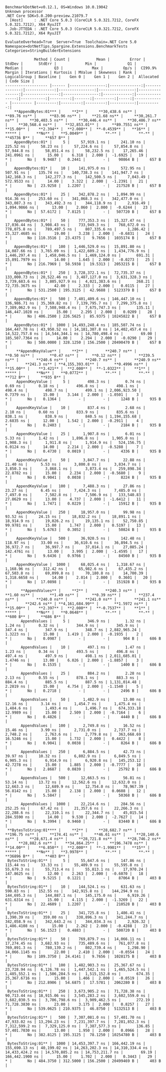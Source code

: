 
    BenchmarkDotNet=v0.12.1, OS=Windows 10.0.19042
    Unknown processor
    .NET Core SDK=5.0.200-preview.21079.7
      [Host]     : .NET Core 5.0.3 (CoreCLR 5.0.321.7212, CoreFX 5.0.321.7212), X64 RyuJIT
      Job-JTTEDA : .NET Core 5.0.3 (CoreCLR 5.0.321.7212, CoreFX 5.0.321.7212), X64 RyuJIT

    EvaluateOverhead=True  Server=True  Toolchain=.NET Core 5.0  
    Namespace=dotNetTips.Spargine.Extensions.BenchmarkTests  Categories=StringBuilderExtensions  

                 Method | Count |            Mean |         Error |        StdDev |       StdErr |             Min |              Q1 |          Median |              Q3 |             Max |         Op/s |  CI99.9% Margin | Iterations | Kurtosis | MValue | Skewness | Rank | LogicalGroup | Baseline |    Gen 0 |    Gen 1 |    Gen 2 |  Allocated | Code Size |
    ------------------- |------ |----------------:|--------------:|--------------:|-------------:|----------------:|----------------:|----------------:|----------------:|----------------:|-------------:|----------------:|-----------:|---------:|-------:|---------:|-----:|------------- |--------- |---------:|---------:|---------:|-----------:|----------:|
        **AppendBytes:01*** |     **2** |     **30,438.6 ns** |      **89.76 ns** |      **83.96 ns** |     **21.68 ns** |     **30,261.7 ns** |     **30,403.5 ns** |     **30,446.4 ns** |     **30,486.7 ns** |     **30,568.4 ns** |    **32,853.01** |      **89.7551 ns** |      **15.00** |    **2.394** |  **2.000** |  **-0.4539** |   **16** |            ***** |       **No** |   **5.0049** |        **-** |        **-** |    **45736 B** |     **657 B** |
        AppendBytes:01* |     5 |     57,919.1 ns |     241.10 ns |     225.52 ns |     58.23 ns |     57,224.6 ns |     57,854.8 ns |     57,944.8 ns |     58,051.4 ns |     58,232.5 ns |    17,265.46 |     241.0961 ns |      15.00 |    6.318 |  2.000 |  -1.6925 |   19 |            * |       No |   9.9487 |   0.2441 |        - |    90864 B |     657 B |
        AppendBytes:01* |    10 |    141,975.0 ns |     572.95 ns |     507.91 ns |    135.74 ns |    140,738.3 ns |    141,947.7 ns |    142,168.3 ns |    142,277.3 ns |    142,500.5 ns |     7,043.49 |     572.9533 ns |      14.00 |    3.322 |  2.000 |  -1.2391 |   21 |            * |       No |  23.9258 |   1.2207 |        - |   217528 B |     657 B |
        AppendBytes:01* |    25 |    342,878.2 ns |   1,094.99 ns |     914.36 ns |    253.60 ns |    341,068.3 ns |    342,477.0 ns |    343,087.3 ns |    343,492.3 ns |    344,118.9 ns |     2,916.49 |   1,094.9866 ns |      13.00 |    2.060 |  2.000 |  -0.6244 |   23 |            * |       No |  57.6172 |   7.8125 |        - |   507720 B |     657 B |
        AppendBytes:01* |    50 |    777,353.3 ns |  15,327.47 ns |  17,036.44 ns |  3,908.43 ns |    733,949.3 ns |    768,672.0 ns |    778,075.8 ns |    789,497.5 ns |    807,335.6 ns |     1,286.42 |  15,327.4685 ns |      19.00 |    3.238 |  2.000 |  -0.6831 |   24 |            * |       No | 110.3516 |  23.4375 |   9.7656 |  1035174 B |     657 B |
        AppendBytes:01* |   100 |  1,446,529.0 ns |  15,891.80 ns |  14,087.66 ns |  3,765.09 ns |  1,422,609.2 ns |  1,434,776.9 ns |  1,446,297.4 ns |  1,458,046.5 ns |  1,469,124.0 ns |       691.31 |  15,891.7979 ns |      14.00 |    1.645 |  2.000 |  -0.0273 |   25 |            * |       No | 216.7969 |  58.5938 |  19.5313 |  2053215 B |     657 B |
        AppendBytes:01* |   250 |  3,728,372.1 ns |  72,735.37 ns | 133,000.73 ns | 20,522.46 ns |  3,487,127.0 ns |  3,631,328.3 ns |  3,739,683.6 ns |  3,805,927.9 ns |  4,021,383.6 ns |       268.21 |  72,735.3675 ns |      42.00 |    2.333 |  2.000 |   0.0115 |   27 |            * |       No | 531.2500 | 195.3125 |  42.9688 |  5123379 B |     657 B |
        AppendBytes:01* |   500 |  7,401,409.6 ns | 146,447.10 ns | 136,986.71 ns | 35,369.82 ns |  7,139,795.7 ns |  7,299,375.8 ns |  7,389,062.9 ns |  7,508,948.4 ns |  7,675,747.3 ns |       135.11 | 146,447.1028 ns |      15.00 |    2.295 |  2.000 |   0.0209 |   28 |            * |       No | 406.2500 | 226.5625 |  85.9375 | 10245822 B |     657 B |
        AppendBytes:01* |  1000 | 14,493,248.4 ns | 185,507.74 ns | 164,447.78 ns | 43,950.52 ns | 14,181,307.8 ns | 14,402,457.4 ns | 14,522,757.8 ns | 14,544,344.1 ns | 14,780,498.4 ns |        69.00 | 185,507.7364 ns |      14.00 |    2.294 |  2.000 |  -0.0290 |   29 |            * |       No | 500.0000 | 328.1250 | 156.2500 | 20490470 B |     657 B |
         **AppendKeyValue** |     **2** |        **240.7 ns** |       **0.50 ns** |       **0.47 ns** |      **0.12 ns** |        **239.5 ns** |        **240.6 ns** |        **240.7 ns** |        **240.9 ns** |        **241.3 ns** | **4,155,393.01** |       **0.4996 ns** |      **15.00** |    **3.421** |  **2.000** |  **-1.0322** |    **1** |            ***** |       **No** |   **0.0772** |        **-** |        **-** |      **712 B** |     **935 B** |
         AppendKeyValue |     5 |        498.3 ns |       0.74 ns |       0.69 ns |      0.18 ns |        496.8 ns |        498.1 ns |        498.4 ns |        498.7 ns |        499.1 ns | 2,006,923.50 |       0.7379 ns |      15.00 |    3.144 |  2.000 |  -1.0501 |    3 |            * |       No |   0.1364 |        - |        - |     1248 B |     935 B |
         AppendKeyValue |    10 |        837.4 ns |       2.68 ns |       2.10 ns |      0.60 ns |        833.9 ns |        835.6 ns |        838.1 ns |        838.9 ns |        840.5 ns | 1,194,155.68 |       2.6835 ns |      12.00 |    1.542 |  2.000 |  -0.2911 |    4 |            * |       No |   0.2403 |        - |        - |     2184 B |     935 B |
         AppendKeyValue |    25 |      1,907.8 ns |       6.01 ns |       5.33 ns |      1.42 ns |      1,896.8 ns |      1,905.0 ns |      1,908.3 ns |      1,911.8 ns |      1,914.9 ns |   524,156.75 |       6.0124 ns |      14.00 |    2.214 |  2.000 |  -0.5288 |    7 |            * |       No |   0.4730 |   0.0019 |        - |     4336 B |     935 B |
         AppendKeyValue |    50 |      3,847.7 ns |      22.88 ns |      21.40 ns |      5.53 ns |      3,800.8 ns |      3,834.7 ns |      3,850.3 ns |      3,868.1 ns |      3,873.4 ns |   259,898.34 |      22.8782 ns |      15.00 |    2.234 |  2.000 |  -0.5680 |    9 |            * |       No |   0.9041 |   0.0038 |        - |     8224 B |     935 B |
         AppendKeyValue |   100 |      7,488.3 ns |      27.86 ns |      23.27 ns |      6.45 ns |      7,424.3 ns |      7,485.0 ns |      7,497.0 ns |      7,502.8 ns |      7,506.9 ns |   133,540.83 |      27.8629 ns |      13.00 |    4.737 |  2.000 |  -1.6412 |   11 |            * |       No |   1.7471 |   0.0229 |        - |    15912 B |     935 B |
         AppendKeyValue |   250 |     18,957.0 ns |      99.98 ns |      93.52 ns |     24.15 ns |     18,832.2 ns |     18,891.1 ns |     18,914.9 ns |     19,026.2 ns |     19,135.1 ns |    52,750.85 |      99.9781 ns |      15.00 |    1.747 |  2.000 |   0.5197 |   13 |            * |       No |   5.6763 |   0.3052 |        - |    50824 B |     935 B |
         AppendKeyValue |   500 |     36,920.5 ns |     142.48 ns |     118.97 ns |     33.00 ns |     36,610.6 ns |     36,894.5 ns |     36,972.7 ns |     36,997.7 ns |     37,014.1 ns |    27,085.24 |     142.4761 ns |      13.00 |    3.995 |  2.000 |  -1.4595 |   17 |            * |       No |   9.6436 |   0.9766 |        - |    84560 B |     935 B |
         AppendKeyValue |  1000 |     68,025.4 ns |   1,318.67 ns |   1,168.96 ns |    312.42 ns |     65,982.6 ns |     67,435.2 ns |     67,503.8 ns |     69,099.8 ns |     70,180.8 ns |    14,700.39 |   1,318.6658 ns |      14.00 |    2.014 |  2.000 |   0.3601 |   20 |            * |       No |  17.0898 |        - |        - |   151928 B |     935 B |
           **AppendValues** |     **2** |        **240.3 ns** |       **1.60 ns** |       **1.49 ns** |      **0.39 ns** |        **237.4 ns** |        **240.0 ns** |        **241.0 ns** |        **241.1 ns** |        **242.6 ns** | **4,161,684.99** |       **1.5972 ns** |      **15.00** |    **2.397** |  **2.000** |  **-0.7537** |    **1** |            ***** |       **No** |   **0.0648** |        **-** |        **-** |      **600 B** |     **686 B** |
           AppendValues |     5 |        346.9 ns |       1.32 ns |       1.24 ns |      0.32 ns |        344.9 ns |        345.9 ns |        347.4 ns |        347.9 ns |        348.7 ns | 2,882,965.24 |       1.3223 ns |      15.00 |    1.419 |  2.000 |  -0.1935 |    2 |            * |       No |   0.0987 |        - |        - |      904 B |     686 B |
           AppendValues |    10 |        497.1 ns |       1.47 ns |       1.23 ns |      0.34 ns |        493.5 ns |        496.8 ns |        497.4 ns |        497.9 ns |        498.1 ns | 2,011,685.01 |       1.4746 ns |      13.00 |    6.026 |  2.000 |  -1.8857 |    3 |            * |       No |   0.1535 |        - |        - |     1400 B |     686 B |
           AppendValues |    25 |        884.2 ns |       2.28 ns |       2.13 ns |      0.55 ns |        878.1 ns |        883.3 ns |        884.4 ns |        885.5 ns |        887.5 ns | 1,131,014.48 |       2.2819 ns |      15.00 |    4.754 |  2.000 |  -1.1540 |    5 |            * |       No |   0.2718 |        - |        - |     2496 B |     686 B |
           AppendValues |    50 |      1,482.9 ns |      13.00 ns |      12.16 ns |      3.14 ns |      1,454.7 ns |      1,475.4 ns |      1,484.6 ns |      1,493.4 ns |      1,496.7 ns |   674,333.18 |      12.9989 ns |      15.00 |    2.509 |  2.000 |  -0.7164 |    6 |            * |       No |   0.4826 |        - |        - |     4440 B |     686 B |
           AppendValues |   100 |      2,749.8 ns |      16.52 ns |      15.46 ns |      3.99 ns |      2,731.0 ns |      2,737.7 ns |      2,748.2 ns |      2,763.6 ns |      2,779.8 ns |   363,668.69 |      16.5246 ns |      15.00 |    1.732 |  2.000 |   0.4422 |    8 |            * |       No |   0.9041 |   0.0038 |        - |     8264 B |     686 B |
           AppendValues |   250 |      6,884.5 ns |      42.73 ns |      39.97 ns |     10.32 ns |      6,802.9 ns |      6,849.5 ns |      6,905.3 ns |      6,914.9 ns |      6,920.8 ns |   145,253.12 |      42.7278 ns |      15.00 |    1.885 |  2.000 |  -0.7777 |   10 |            * |       No |   2.8687 |   0.0839 |        - |    25792 B |     686 B |
           AppendValues |   500 |     12,663.5 ns |      56.81 ns |      53.14 ns |     13.72 ns |     12,562.6 ns |     12,632.0 ns |     12,663.3 ns |     12,689.9 ns |     12,754.0 ns |    78,967.39 |      56.8142 ns |      15.00 |    2.138 |  2.000 |   0.0608 |   12 |            * |       No |   5.5847 |        - |        - |    50368 B |     686 B |
           AppendValues |  1000 |     22,214.6 ns |     284.56 ns |     252.25 ns |     67.42 ns |     21,357.6 ns |     22,266.3 ns |     22,288.6 ns |     22,310.1 ns |     22,344.7 ns |    45,015.54 |     284.5590 ns |      14.00 |    9.530 |  2.000 |  -2.7627 |   14 |            * |       No |   9.3994 |   0.9460 |        - |    83440 B |     686 B |
     **BytesToString:01**** |     **2** |     **28,682.7 ns** |     **196.75 ns** |     **174.41 ns** |     **46.61 ns** |     **28,140.6 ns** |     **28,671.4 ns** |     **28,721.8 ns** |     **28,746.2 ns** |     **28,882.6 ns** |    **34,864.25** |     **196.7478 ns** |      **14.00** |    **6.850** |  **2.000** |  **-1.9901** |   **15** |            ***** |       **No** |   **3.9978** |        **-** |        **-** |    **36896 B** |     **403 B** |
     BytesToString:01** |     5 |     55,647.6 ns |     147.86 ns |     115.44 ns |     33.33 ns |     55,409.9 ns |     55,595.8 ns |     55,679.3 ns |     55,713.4 ns |     55,813.1 ns |    17,970.24 |     147.8625 ns |      12.00 |    2.263 |  2.000 |  -0.6070 |   18 |            * |       No |   9.5215 |   0.1221 |        - |    87064 B |     403 B |
     BytesToString:01** |    10 |    144,524.1 ns |     631.63 ns |     590.83 ns |    152.55 ns |    142,915.8 ns |    144,294.9 ns |    144,695.3 ns |    144,887.1 ns |    145,175.0 ns |     6,919.26 |     631.6314 ns |      15.00 |    4.115 |  2.000 |  -1.3269 |   22 |            * |       No |  22.4609 |   1.2207 |        - |   210528 B |     403 B |
     BytesToString:01** |    25 |    341,725.8 ns |   1,486.41 ns |   1,390.39 ns |    359.00 ns |    338,896.3 ns |    341,244.7 ns |    342,058.9 ns |    342,643.2 ns |    344,034.3 ns |     2,926.32 |   1,486.4108 ns |      15.00 |    2.262 |  2.000 |  -0.4288 |   23 |            * |       No |  56.1523 |   0.4883 |        - |   500720 B |     403 B |
     BytesToString:01** |    50 |    769,879.7 ns |  14,066.11 ns |  17,274.45 ns |  3,682.93 ns |    735,489.6 ns |    761,077.8 ns |    769,891.3 ns |    780,139.2 ns |    802,739.4 ns |     1,298.90 |  14,066.1145 ns |      22.00 |    2.410 |  2.000 |  -0.0554 |   24 |            * |       No | 109.3750 |  24.4141 |   9.7656 |  1028175 B |     403 B |
     BytesToString:01** |   100 |  1,482,903.3 ns |  25,367.67 ns |  23,728.94 ns |  6,126.78 ns |  1,447,542.1 ns |  1,465,524.5 ns |  1,485,552.1 ns |  1,506,284.5 ns |  1,515,152.8 ns |       674.35 |  25,367.6716 ns |      15.00 |    1.466 |  2.000 |  -0.0519 |   26 |            * |       No | 212.8906 |  54.6875 |  17.5781 |  2062280 B |     403 B |
     BytesToString:01** |   250 |  3,673,905.2 ns |  71,728.38 ns |  90,713.44 ns | 18,915.06 ns |  3,545,283.2 ns |  3,602,559.0 ns |  3,682,030.5 ns |  3,706,798.6 ns |  3,909,462.5 ns |       272.19 |  71,728.3830 ns |      23.00 |    3.175 |  2.000 |   0.8257 |   27 |            * |       No | 539.0625 | 210.9375 |  46.8750 |  5132513 B |     403 B |
     BytesToString:01** |   500 |  7,307,081.0 ns |  57,401.70 ns |  47,933.02 ns | 13,294.23 ns |  7,231,397.7 ns |  7,281,852.3 ns |  7,312,599.2 ns |  7,329,125.0 ns |  7,387,577.3 ns |       136.85 |  57,401.7030 ns |      13.00 |    1.950 |  2.000 |   0.0966 |   28 |            * |       No | 382.8125 | 195.3125 |  78.1250 | 10254780 B |     403 B |
     BytesToString:01** |  1000 | 14,453,397.7 ns | 166,442.19 ns | 155,690.13 ns | 40,199.02 ns | 14,263,202.3 ns | 14,310,334.4 ns | 14,433,424.2 ns | 14,570,885.2 ns | 14,753,211.7 ns |        69.19 | 166,442.1900 ns |      15.00 |    1.702 |  2.000 |   0.3443 |   29 |            * |       No | 484.3750 | 312.5000 | 156.2500 | 20499469 B |     403 B |
